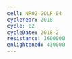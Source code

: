 ```yaml
---
cell: NR02-GOLF-04
cycleYear: 2018
cycle: 02
cycleDate: 2018-2
resistance: 1600000
enlightened: 430000 
---
```

      